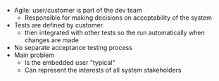 - Agile: user/customer is part of the dev team
	- Responsible for making decisions on acceptability of the system
- Tests are defined by customer
	- then integrated with other tests so the run automatically when changes are made
- No separate acceptance testing process
- Main problem
	- Is the embedded user "typical" 
	- Can represent the interests of all system stakeholders